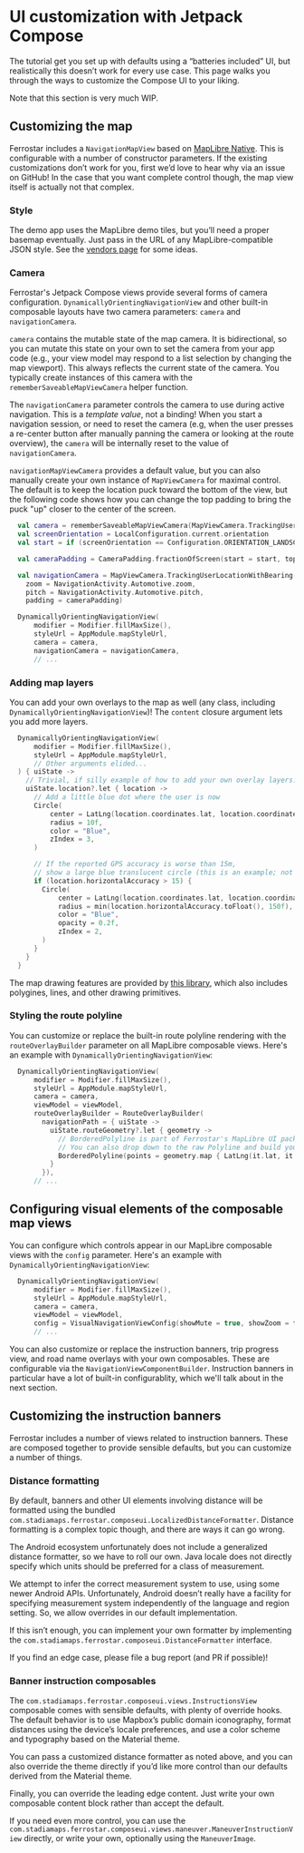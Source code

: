 # UI customization with Jetpack Compose

The tutorial get you set up with defaults using a “batteries included” UI,
but realistically this doesn’t work for every use case.
This page walks you through the ways to customize the Compose UI to your liking.

Note that this section is very much WIP.

## Customizing the map

Ferrostar includes a `NavigationMapView` based on [MapLibre Native](https://maplibre.org/).
This is configurable with a number of constructor parameters.
If the existing customizations don’t work for you,
first we’d love to hear why via an issue on GitHub!
In the case that you want complete control though,
the map view itself is actually not that complex.

### Style

The demo app uses the MapLibre demo tiles, but you’ll need a proper basemap eventually.
Just pass in the URL of any MapLibre-compatible JSON style.
See the [vendors page](./vendors.md) for some ideas.

### Camera

Ferrostar's Jetpack Compose views provide several forms of camera configuration.
`DynamicallyOrientingNavigationView` and other built-in composable layouts have two camera parameters:
`camera` and `navigationCamera`.

`camera` contains the mutable state of the map camera.
It is bidirectional, so you can mutate this state on your own to set the camera from your app code
(e.g., your view model may respond to a list selection by changing the map viewport).
This always reflects the current state of the camera.
You typically create instances of this camera with the `rememberSaveableMapViewCamera` helper function.

The `navigationCamera` parameter controls the camera to use during active navigation.
This is a _template value_, not a binding!
When you start a navigation session, or need to reset the camera (e.g, when the user presses a re-center button
after manually panning the camera or looking at the route overview),
the `camera` will be internally reset to the value of `navigationCamera`.

`navigationMapViewCamera` provides a default value, but you can also manually create your own instance of `MapViewCamera`
for maximal control.
The default is to keep the location puck toward the bottom of the view,
but the following code shows how you can change the top padding
to bring the puck "up" closer to the center of the screen.

```kotlin
  val camera = rememberSaveableMapViewCamera(MapViewCamera.TrackingUserLocation())
  val screenOrientation = LocalConfiguration.current.orientation
  val start = if (screenOrientation == Configuration.ORIENTATION_LANDSCAPE) 0.5f else 0.0f

  val cameraPadding = CameraPadding.fractionOfScreen(start = start, top = 0.25f)

  val navigationCamera = MapViewCamera.TrackingUserLocationWithBearing(
    zoom = NavigationActivity.Automotive.zoom,
    pitch = NavigationActivity.Automotive.pitch,
    padding = cameraPadding)

  DynamicallyOrientingNavigationView(
      modifier = Modifier.fillMaxSize(),
      styleUrl = AppModule.mapStyleUrl,
      camera = camera,
      navigationCamera = navigationCamera,
	  // ...
```

### Adding map layers

You can add your own overlays to the map as well (any class, including `DynamicallyOrientingNavigationView`)!
The `content` closure argument lets you add more layers.

```kotlin
  DynamicallyOrientingNavigationView(
      modifier = Modifier.fillMaxSize(),
      styleUrl = AppModule.mapStyleUrl,
	  // Other arguments elided...
  ) { uiState ->
	// Trivial, if silly example of how to add your own overlay layers.
	uiState.location?.let { location ->
      // Add a little blue dot where the user is now
	  Circle(
		  center = LatLng(location.coordinates.lat, location.coordinates.lng),
		  radius = 10f,
		  color = "Blue",
		  zIndex = 3,
	  )

      // If the reported GPS accuracy is worse than 15m,
      // show a large blue translucent circle (this is an example; not to scale).
	  if (location.horizontalAccuracy > 15) {
		Circle(
			center = LatLng(location.coordinates.lat, location.coordinates.lng),
			radius = min(location.horizontalAccuracy.toFloat(), 150f),
			color = "Blue",
			opacity = 0.2f,
			zIndex = 2,
		)
	  }
	}
  }
```

The map drawing features are provided by [this library](https://github.com/Rallista/maplibre-compose-playground/),
which also includes polygines, lines, and other drawing primitives.

### Styling the route polyline

You can customize or replace the built-in route polyline rendering with the `routeOverlayBuilder` parameter
on all MapLibre composable views.
Here's an example with `DynamicallyOrientingNavigationView`:

```kotlin
  DynamicallyOrientingNavigationView(
      modifier = Modifier.fillMaxSize(),
      styleUrl = AppModule.mapStyleUrl,
      camera = camera,
      viewModel = viewModel,
      routeOverlayBuilder = RouteOverlayBuilder(
        navigationPath = { uiState ->
          uiState.routeGeometry?.let { geometry ->
		    // BorderedPolyline is part of Ferrostar's MapLibre UI package.
			// You can also drop down to the raw Polyline and build your own custom style.
            BorderedPolyline(points = geometry.map { LatLng(it.lat, it.lng) }, zIndex = 0, color = "#3583dd", opacity = 0.7f, borderOpacity = 0.3f)
          }
        }),
	  // ...
```

## Configuring visual elements of the composable map views

You can configure which controls appear in our MapLibre composable views with the `config` parameter.
Here's an example with `DynamicallyOrientingNavigationView`:

```kotlin
  DynamicallyOrientingNavigationView(
      modifier = Modifier.fillMaxSize(),
      styleUrl = AppModule.mapStyleUrl,
      camera = camera,
      viewModel = viewModel,
      config = VisualNavigationViewConfig(showMute = true, showZoom = false, showRecenter = true, speedLimitStyle = SignageStyle.MUTCD),
      // ...
```

You can also customize or replace the instruction banners, trip progress view, and road name overlays with your own composables.
These are configurable via the `NavigationViewComponentBuilder`.
Instruction banners in particular have a lot of built-in configurablity, which we'll talk about in the next section.

## Customizing the instruction banners

Ferrostar includes a number of views related to instruction banners.
These are composed together to provide sensible defaults,
but you can customize a number of things.

### Distance formatting

By default, banners and other UI elements involving distance will be formatted using the bundled `com.stadiamaps.ferrostar.composeui.LocalizedDistanceFormatter`.
Distance formatting is a complex topic though, and there are ways it can go wrong.

The Android ecosystem unfortunately does not include a generalized distance formatter,
so we have to roll our own.
Java locale does not directly specify which units should be preferred for a class of measurement.

We attempt to infer the correct measurement system to use,
using some newer Android APIs.
Unfortunately, Android doesn’t really have a facility for specifying measurement system
independently of the language and region setting.
So, we allow overrides in our default implementation.

If this isn’t enough, you can implement your own formatter
by implementing the `com.stadiamaps.ferrostar.composeui.DistanceFormatter` interface.

If you find an edge case, please file a bug report (and PR if possible)!

### Banner instruction composables

The `com.stadiamaps.ferrostar.composeui.views.InstructionsView` composable
comes with sensible defaults, with plenty of override hooks.
The default behavior is to use Mapbox’s public domain iconography,
format distances using the device’s locale preferences,
and use a color scheme and typography based on the Material theme.

You can pass a customized distance formatter as noted above,
and you can also override the theme directly if you’d like
more control than our defaults derived from the Material theme.

Finally, you can override the leading edge content.
Just write your own composable content block rather than accept the default.

If you need even more control, you can use the `com.stadiamaps.ferrostar.composeui.views.maneuver.ManeuverInstructionView` directly,
or write your own, optionally using the `ManeuverImage`.
